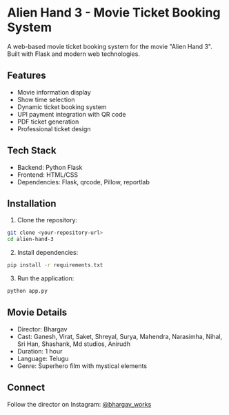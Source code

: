 # Alien Hand 3 - Movie Ticket Booking System

A web-based movie ticket booking system for the movie "Alien Hand 3". Built with Flask and modern web technologies.

## Features

- Movie information display
- Show time selection
- Dynamic ticket booking system
- UPI payment integration with QR code
- PDF ticket generation
- Professional ticket design

## Tech Stack

- Backend: Python Flask
- Frontend: HTML/CSS
- Dependencies: Flask, qrcode, Pillow, reportlab

## Installation

1. Clone the repository:
```bash
git clone <your-repository-url>
cd alien-hand-3
```

2. Install dependencies:
```bash
pip install -r requirements.txt
```

3. Run the application:
```bash
python app.py
```

## Movie Details

- Director: Bhargav
- Cast: Ganesh, Virat, Saket, Shreyal, Surya, Mahendra, Narasimha, Nihal, Sri Han, Shashank, Md studios, Anirudh
- Duration: 1 hour
- Language: Telugu
- Genre: Superhero film with mystical elements

## Connect

Follow the director on Instagram: [@bhargav_works](https://www.instagram.com/bhargav_works/)
